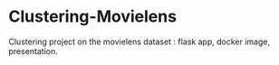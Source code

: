 # Clustering-Movielens
Clustering project on the movielens dataset : flask app, docker image, presentation.
